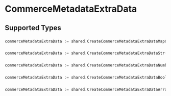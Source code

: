 # CommerceMetadataExtraData


## Supported Types

### 

```go
commerceMetadataExtraData := shared.CreateCommerceMetadataExtraDataMapOfAny(map[string]any{/* values here */})
```

### 

```go
commerceMetadataExtraData := shared.CreateCommerceMetadataExtraDataStr(string{/* values here */})
```

### 

```go
commerceMetadataExtraData := shared.CreateCommerceMetadataExtraDataNumber(float64{/* values here */})
```

### 

```go
commerceMetadataExtraData := shared.CreateCommerceMetadataExtraDataBoolean(bool{/* values here */})
```

### 

```go
commerceMetadataExtraData := shared.CreateCommerceMetadataExtraDataArrayOfCommerceMetadata5([]shared.CommerceMetadata5{/* values here */})
```

